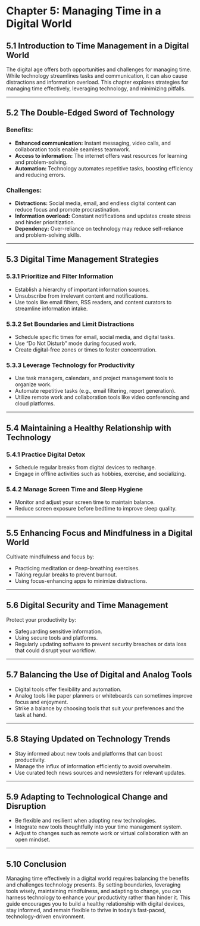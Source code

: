 # Chapter 5: Managing Time in a Digital World

## 5.1 Introduction to Time Management in a Digital World

The digital age offers both opportunities and challenges for managing time. While technology streamlines tasks and communication, it can also cause distractions and information overload. This chapter explores strategies for managing time effectively, leveraging technology, and minimizing pitfalls.

---

## 5.2 The Double-Edged Sword of Technology

### Benefits:
- **Enhanced communication:** Instant messaging, video calls, and collaboration tools enable seamless teamwork.
- **Access to information:** The internet offers vast resources for learning and problem-solving.
- **Automation:** Technology automates repetitive tasks, boosting efficiency and reducing errors.

### Challenges:
- **Distractions:** Social media, email, and endless digital content can reduce focus and promote procrastination.
- **Information overload:** Constant notifications and updates create stress and hinder prioritization.
- **Dependency:** Over-reliance on technology may reduce self-reliance and problem-solving skills.

---

## 5.3 Digital Time Management Strategies

### 5.3.1 Prioritize and Filter Information
- Establish a hierarchy of important information sources.
- Unsubscribe from irrelevant content and notifications.
- Use tools like email filters, RSS readers, and content curators to streamline information intake.

### 5.3.2 Set Boundaries and Limit Distractions
- Schedule specific times for email, social media, and digital tasks.
- Use “Do Not Disturb” mode during focused work.
- Create digital-free zones or times to foster concentration.

### 5.3.3 Leverage Technology for Productivity
- Use task managers, calendars, and project management tools to organize work.
- Automate repetitive tasks (e.g., email filtering, report generation).
- Utilize remote work and collaboration tools like video conferencing and cloud platforms.

---

## 5.4 Maintaining a Healthy Relationship with Technology

### 5.4.1 Practice Digital Detox
- Schedule regular breaks from digital devices to recharge.
- Engage in offline activities such as hobbies, exercise, and socializing.

### 5.4.2 Manage Screen Time and Sleep Hygiene
- Monitor and adjust your screen time to maintain balance.
- Reduce screen exposure before bedtime to improve sleep quality.

---

## 5.5 Enhancing Focus and Mindfulness in a Digital World

Cultivate mindfulness and focus by:
- Practicing meditation or deep-breathing exercises.
- Taking regular breaks to prevent burnout.
- Using focus-enhancing apps to minimize distractions.

---

## 5.6 Digital Security and Time Management

Protect your productivity by:
- Safeguarding sensitive information.
- Using secure tools and platforms.
- Regularly updating software to prevent security breaches or data loss that could disrupt your workflow.

---

## 5.7 Balancing the Use of Digital and Analog Tools

- Digital tools offer flexibility and automation.
- Analog tools like paper planners or whiteboards can sometimes improve focus and enjoyment.
- Strike a balance by choosing tools that suit your preferences and the task at hand.

---

## 5.8 Staying Updated on Technology Trends

- Stay informed about new tools and platforms that can boost productivity.
- Manage the influx of information efficiently to avoid overwhelm.
- Use curated tech news sources and newsletters for relevant updates.

---

## 5.9 Adapting to Technological Change and Disruption

- Be flexible and resilient when adopting new technologies.
- Integrate new tools thoughtfully into your time management system.
- Adjust to changes such as remote work or virtual collaboration with an open mindset.

---

## 5.10 Conclusion

Managing time effectively in a digital world requires balancing the benefits and challenges technology presents. By setting boundaries, leveraging tools wisely, maintaining mindfulness, and adapting to change, you can harness technology to enhance your productivity rather than hinder it. This guide encourages you to build a healthy relationship with digital devices, stay informed, and remain flexible to thrive in today’s fast-paced, technology-driven environment.
